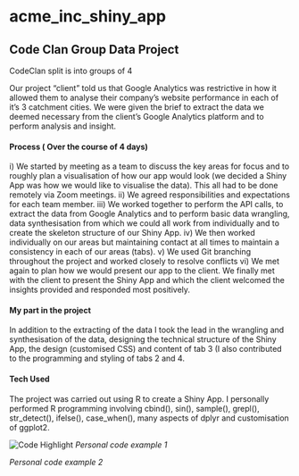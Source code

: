 # acme_inc_shiny_app

## Code Clan Group Data Project

CodeClan split is into groups of 4 

Our project “client” told us that Google Analytics was restrictive in how it allowed them to analyse their company’s website performance in each of it’s 3 catchment cities.  We were given the brief to extract the data we deemed necessary from the client’s Google Analytics platform and to perform analysis and insight.


#### Process ( Over the course of 4 days)
i) We started by meeting as a team to discuss the key areas for focus and to roughly plan a visualisation of how our app would look (we decided a Shiny App was how we would like to visualise the data).  This all had to be done remotely via Zoom meetings.
ii) We agreed responsibilities and expectations for each team member.
iii) We worked together to perform the API calls, to extract the data from Google Analytics and to perform basic data wrangling,  data synthesisation from which we could all work from individually and to create the skeleton structure of our Shiny App.
iv) We then worked individually on our areas but maintaining contact at all times to maintain a consistency in each of our areas (tabs).
v) We used Git branching throughout the project and worked closely to resolve conflicts
vi) We met again to plan how we would present our app to the client.  We finally met with the client to present the Shiny App and which the client welcomed the insights provided and responded most positively.

#### My part in the project
In addition to the extracting of the data I  took the lead in the wrangling and synthesisation of the data,  designing the technical structure of the Shiny App, the design (customised CSS) and content of tab 3 (I also contributed to the programming and styling of tabs 2 and 4.


#### Tech Used
The project was carried out using R to create a Shiny App.
I personally performed  R programming involving cbind(), sin(), sample(), grepl(), str_detect(), ifelse(), case_when(), many aspects of dplyr and customisation of ggplot2.



![Code Highlight](/Data-project-2/screen_shots_cde_highligh1.png)
_Personal code example 1_

_Personal code example 2_

